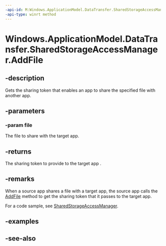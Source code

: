 ----api-id: M:Windows.ApplicationModel.DataTransfer.SharedStorageAccessManager.AddFile(Windows.Storage.IStorageFile)
-api-type: winrt method
---<!-- Method syntaxpublic string AddFile(Windows.Storage.IStorageFile file)--># Windows.ApplicationModel.DataTransfer.SharedStorageAccessManager.AddFile## -descriptionGets the sharing token that enables an app to share the specified file with another app.## -parameters### -param fileThe file to share with the target app.## -returnsThe sharing token to provide to the target app .## -remarksWhen a source app shares a file with a target app, the source app calls the [AddFile](sharedstorageaccessmanager_addfile.md) method to get the sharing token that it passes to the target app.For a code sample, see [SharedStorageAccessManager](sharedstorageaccessmanager.md).## -examples## -see-also